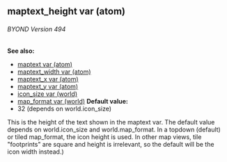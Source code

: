 ## maptext_height var (atom) 
###### BYOND Version 494
**See also:**
+   [maptext var (atom)](/ref/atom/var/maptext.md) 
+   [maptext_width var (atom)](/ref/atom/var/maptext_width.md) 
+   [maptext_x var (atom)](/ref/atom/var/maptext_x.md) 
+   [maptext_y var (atom)](/ref/atom/var/maptext_y.md) 
+   [icon_size var (world)](/ref/world/var/icon_size.md) 
+   [map_format var (world)](/ref/world/var/map_format.md) <!-- -->
**Default value:**
+   32 (depends on world.icon_size)


This is the height of the text shown in the maptext var. The
default value depends on world.icon_size and world.map_format. In a
topdown (default) or tiled map_format, the icon height is used. In other
map views, tile \"footprints\" are square and height is irrelevant, so
the default will be the icon width instead.)